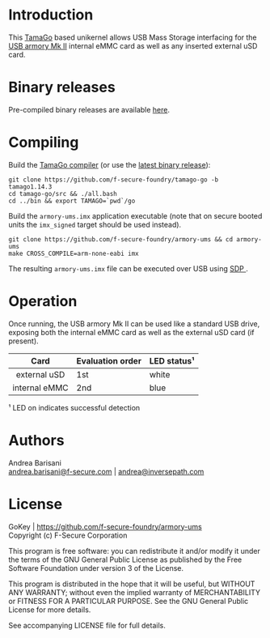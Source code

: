 Introduction
============

This [TamaGo](https://github.com/f-secure-foundry/tamago) based unikernel
allows USB Mass Storage interfacing for the [USB armory Mk II](https://github.com/f-secure-foundry/usbarmory/wiki)
internal eMMC card as well as any inserted external uSD card.

Binary releases
===============

Pre-compiled binary releases are available
[here](https://github.com/f-secure-foundry/armory-ums).

Compiling
=========

Build the [TamaGo compiler](https://github.com/f-secure-foundry/tamago-go)
(or use the [latest binary release](https://github.com/f-secure-foundry/tamago-go/releases/latest)):

```
git clone https://github.com/f-secure-foundry/tamago-go -b tamago1.14.3
cd tamago-go/src && ./all.bash
cd ../bin && export TAMAGO=`pwd`/go
```

Build the `armory-ums.imx` application executable (note that on secure booted
units the `imx_signed` target should be used instead).

```
git clone https://github.com/f-secure-foundry/armory-ums && cd armory-ums
make CROSS_COMPILE=arm-none-eabi imx
```

The resulting `armory-ums.imx` file can be executed over USB using
[SDP ](https://github.com/f-secure-foundry/usbarmory/wiki/Boot-Modes-(Mk-II)#serial-download-protocol-sdp).

Operation
=========

Once running, the USB armory Mk II can be used like a standard USB drive,
exposing both the internal eMMC card as well as the external uSD card (if
present).

| Card          | Evaluation order | LED status¹ |
|:-------------:|------------------|-------------|
| external uSD  | 1st              | white       |
| internal eMMC | 2nd              | blue        |

¹ LED on indicates successful detection

Authors
=======

Andrea Barisani  
andrea.barisani@f-secure.com | andrea@inversepath.com  

License
=======

GoKey | https://github.com/f-secure-foundry/armory-ums  
Copyright (c) F-Secure Corporation

This program is free software: you can redistribute it and/or modify it under
the terms of the GNU General Public License as published by the Free Software
Foundation under version 3 of the License.

This program is distributed in the hope that it will be useful, but WITHOUT ANY
WARRANTY; without even the implied warranty of MERCHANTABILITY or FITNESS FOR A
PARTICULAR PURPOSE. See the GNU General Public License for more details.

See accompanying LICENSE file for full details.
